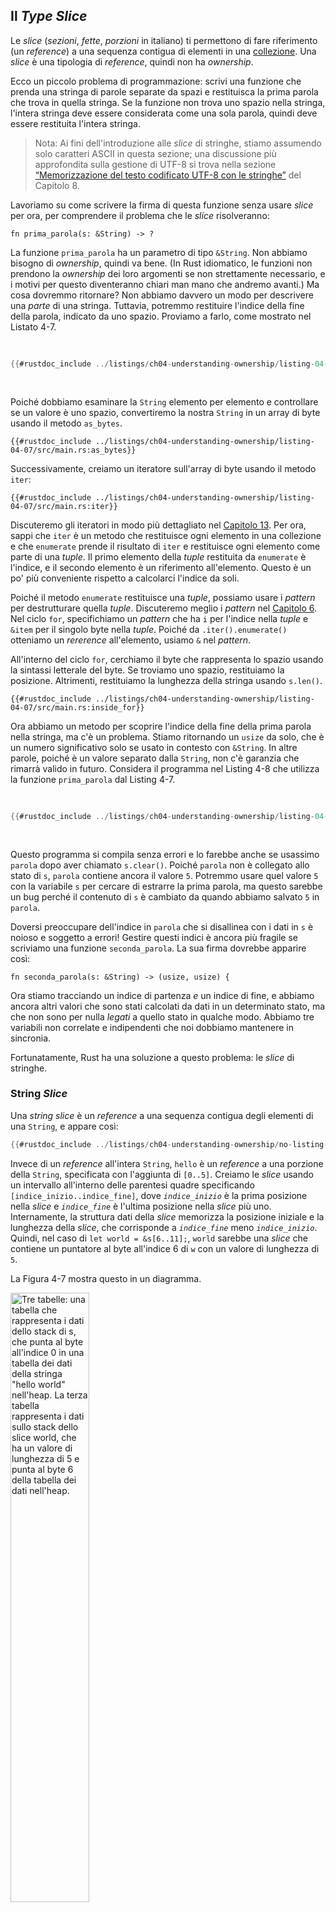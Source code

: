 ## Il _Type_ _Slice_

Le _slice_ (_sezioni_, _fette_, _porzioni_ in italiano) ti permettono di fare
riferimento (un _reference_) a una sequenza contigua di elementi in una
[collezione](ch08-00-common-collections.md). Una _slice_ è una tipologia di
_reference_, quindi non ha _ownership_.

Ecco un piccolo problema di programmazione: scrivi una funzione che prenda una
stringa di parole separate da spazi e restituisca la prima parola che trova in
quella stringa. Se la funzione non trova uno spazio nella stringa, l'intera
stringa deve essere considerata come una sola parola, quindi deve essere
restituita l'intera stringa.

> Nota: Ai fini dell'introduzione alle _slice_ di stringhe, stiamo assumendo
> solo caratteri ASCII in questa sezione; una discussione più approfondita sulla
> gestione di UTF-8 si trova nella sezione [“Memorizzazione del testo codificato
> UTF-8 con le stringhe”][strings] del Capitolo 8.

Lavoriamo su come scrivere la firma di questa funzione senza usare _slice_ per
ora, per comprendere il problema che le _slice_ risolveranno:

```rust,ignore
fn prima_parola(s: &String) -> ?
```

La funzione `prima_parola` ha un parametro di tipo `&String`. Non abbiamo
bisogno di _ownership_, quindi va bene. (In Rust idiomatico, le funzioni non
prendono la _ownership_ dei loro argomenti se non strettamente necessario, e i
motivi per questo diventeranno chiari man mano che andremo avanti.) Ma cosa
dovremmo ritornare? Non abbiamo davvero un modo per descrivere una *parte* di
una stringa. Tuttavia, potremmo restituire l'indice della fine della parola,
indicato da uno spazio. Proviamo a farlo, come mostrato nel Listato 4-7.

<Listing number="4-7" file-name="src/main.rs" caption="La funzione `prima_parola` che restituisce un valore di indice byte nella variabile `String`">

```rust
{{#rustdoc_include ../listings/ch04-understanding-ownership/listing-04-07/src/main.rs:here}}
```

</Listing>

Poiché dobbiamo esaminare la `String` elemento per elemento e controllare se un
valore è uno spazio, convertiremo la nostra `String` in un array di byte usando
il metodo `as_bytes`.

```rust,ignore
{{#rustdoc_include ../listings/ch04-understanding-ownership/listing-04-07/src/main.rs:as_bytes}}
```

Successivamente, creiamo un iteratore sull'array di byte usando il metodo
`iter`:

```rust,ignore
{{#rustdoc_include ../listings/ch04-understanding-ownership/listing-04-07/src/main.rs:iter}}
```

Discuteremo gli iteratori in modo più dettagliato nel [Capitolo 13][ch13]<!--
ignore -->. Per ora, sappi che `iter` è un metodo che restituisce ogni elemento
in una collezione e che `enumerate` prende il risultato di `iter` e restituisce
ogni elemento come parte di una _tuple_. Il primo elemento della _tuple_
restituita da `enumerate` è l'indice, e il secondo elemento è un riferimento
all'elemento. Questo è un po' più conveniente rispetto a calcolarci l'indice da
soli.

Poiché il metodo `enumerate` restituisce una _tuple_, possiamo usare i _pattern_
per destrutturare quella _tuple_. Discuteremo meglio i _pattern_ nel [Capitolo
6][ch6]. Nel ciclo `for`, specifichiamo un _pattern_ che ha `i` per l'indice
nella _tuple_ e `&item` per il singolo byte nella _tuple_. Poiché da
`.iter().enumerate()` otteniamo un _rererence_ all'elemento, usiamo `&` nel
_pattern_.

All'interno del ciclo `for`, cerchiamo il byte che rappresenta lo spazio usando
la sintassi letterale del byte. Se troviamo uno spazio, restituiamo la
posizione. Altrimenti, restituiamo la lunghezza della stringa usando `s.len()`.

```rust,ignore
{{#rustdoc_include ../listings/ch04-understanding-ownership/listing-04-07/src/main.rs:inside_for}}
```

Ora abbiamo un metodo per scoprire l'indice della fine della prima parola nella
stringa, ma c'è un problema. Stiamo ritornando un `usize` da solo, che è un
numero significativo solo se usato in contesto con `&String`. In altre parole,
poiché è un valore separato dalla `String`, non c'è garanzia che rimarrà valido
in futuro. Considera il programma nel Listing 4-8 che utilizza la funzione
`prima_parola` dal Listing 4-7.

<Listing number="4-8" file-name="src/main.rs" caption="Memorizzare il risultato della chiamata alla funzione `prima_parola` e poi modificare il contenuto della `String`">

```rust
{{#rustdoc_include ../listings/ch04-understanding-ownership/listing-04-08/src/main.rs:here}}
```

</Listing>

Questo programma si compila senza errori e lo farebbe anche se usassimo `parola`
dopo aver chiamato `s.clear()`. Poiché `parola` non è collegato allo stato di
`s`, `parola` contiene ancora il valore `5`. Potremmo usare quel valore `5` con
la variabile `s` per cercare di estrarre la prima parola, ma questo sarebbe un
bug perché il contenuto di `s` è cambiato da quando abbiamo salvato `5` in
`parola`.

Doversi preoccupare dell'indice in `parola` che si disallinea con i dati in `s`
è noioso e soggetto a errori! Gestire questi indici è ancora più fragile se
scriviamo una funzione `seconda_parola`. La sua firma dovrebbe apparire così:

```rust,ignore
fn seconda_parola(s: &String) -> (usize, usize) {
```

Ora stiamo tracciando un indice di partenza _e_ un indice di fine, e abbiamo
ancora altri valori che sono stati calcolati da dati in un determinato stato, ma
che non sono per nulla _legati_ a quello stato in qualche modo. Abbiamo tre
variabili non correlate e indipendenti che noi dobbiamo mantenere in sincronia.

Fortunatamente, Rust ha una soluzione a questo problema: le _slice_ di stringhe.

### String _Slice_

Una _string slice_ è un _reference_ a una sequenza contigua degli elementi di
una `String`, e appare così:

```rust
{{#rustdoc_include ../listings/ch04-understanding-ownership/no-listing-17-slice/src/main.rs:here}}
```

Invece di un _reference_ all'intera `String`, `hello` è un _reference_ a una
porzione della `String`, specificata con l'aggiunta di `[0..5]`. Creiamo le
_slice_ usando un intervallo all'interno delle parentesi quadre specificando
`[indice_inizio..indice_fine]`, dove _`indice_inizio`_ è la prima posizione
nella _slice_ e _`indice_fine`_ è l'ultima posizione nella _slice_ più uno.
Internamente, la struttura dati della _slice_ memorizza la posizione iniziale e
la lunghezza della _slice_, che corrisponde a _`indice_fine`_ meno
_`indice_inizio`_. Quindi, nel caso di `let world = &s[6..11];`, `world` sarebbe
una _slice_ che contiene un puntatore al byte all'indice 6 di `w` con un valore
di lunghezza di `5`.

La Figura 4-7 mostra questo in un diagramma.

<img alt="Tre tabelle: una tabella che rappresenta i dati dello stack di s, che punta al byte all'indice 0 in una tabella dei dati della stringa &quot;hello world&quot; nell'heap. La terza tabella rappresenta i dati sullo stack dello slice world, che ha un valore di lunghezza di 5 e punta al byte 6 della tabella dei dati nell'heap."
src="img/trpl04-07.svg" class="center" style="width: 50%;" />

<span class="caption">Figura 4-7: String _slice_ che si riferisce a parte di una `String`</span>

Con la sintassi d'intervallo `..` di Rust, se vuoi iniziare dall'indice 0, puoi
omettere il valore prima dei due punti. In altre parole, questi sono
equivalenti:

```rust
let s = String::from("hello");

let slice = &s[0..2];
let slice = &s[..2];
```

Allo stesso modo, se la tua _slice_ include l'ultimo byte della `String`, puoi
omettere il numero finale. Ciò significa che questi sono equivalenti:

```rust
let s = String::from("hello");

let len = s.len();

let slice = &s[3..len];
let slice = &s[3..];
```

Puoi anche omettere entrambi i valori per prendere una _slice_ dell'intera
stringa. Quindi questi sono equivalenti:

```rust
let s = String::from("hello");

let len = s.len();

let slice = &s[0..len];
let slice = &s[..];
```

> Nota: Gli indici di intervallo delle _slice_ di stringa devono trovarsi in
> posizioni valide tenendo conto anche dei caratteri UTF-8. Se tenti di creare
> una _slice_ nel mezzo di un carattere multibyte, il tuo programma terminerà
> con un errore.

Tenendo presente tutte queste informazioni, riscriviamo `prima_parola` per
restituire una _slice_. Il _type_ che indica la _slice_ di stringa è scritto
come `&str`:

<Listing file-name="src/main.rs">

```rust
{{#rustdoc_include ../listings/ch04-understanding-ownership/no-listing-18-first-word-slice/src/main.rs:here}}
```

</Listing>

Otteniamo l'indice per la fine della parola nello stesso modo in cui lo abbiamo
fatto nel Listato 4-7, cercando la prima occorrenza di uno spazio. Quando
troviamo uno spazio, restituiamo una _slice_ di stringa usando l'inizio della
stringa e l'indice dello spazio come indici di inizio e fine.

Ora, quando chiamiamo `prima_parola`, otteniamo un singolo valore che è legato
ai dati sottostanti. Il valore è composto da un _reference_ al punto di partenza
della _slice_ e dal numero di elementi nella _slice_.

Restituire una _slice_ funzionerebbe anche per una funzione `seconda_parola`:

```rust,ignore
fn seconda_parola(s: &String) -> &str {
```

Ora abbiamo una funzione più semplice in cui è molto più difficile succedano
cose strane perché il compilatore garantirà che i _reference_ alla `String`
rimangano validi. Ricordi il bug nel programma nel Listato 4-8, quando abbiamo
ottenuto l'indice per la fine della prima parola ma poi abbiamo svuotato la
stringa, rendendo il nostro indice non valido? Quel codice era logicamente
errato ma non mostrava immediatamente errori. I problemi si sarebbero
manifestati più tardi se avessimo continuato a cercare di usare l'indice della
prima parola con una stringa svuotata. Le _slice_ rendono questo bug impossibile
e ci fanno sapere che abbiamo un problema con il nostro codice molto prima.
Usare la versione _slice_ di `prima_parola` genererà un errore di compilazione:

<Listing file-name="src/main.rs">

```rust,ignore,does_not_compile
{{#rustdoc_include ../listings/ch04-understanding-ownership/no-listing-19-slice-error/src/main.rs:here}}
```

</Listing>

Ecco l'errore del compilatore:

```console
{{#include ../listings/ch04-understanding-ownership/no-listing-19-slice-error/output.txt}}
```

Ricorda le regole di _borrowing_: se abbiamo un _reference_ immutabile a
qualcosa, non possiamo anche prendere un _reference_ mutabile. Poiché `clear`
deve troncare la `String`, ha bisogno di ottenere un _reference_ mutabile. Il
`println!` dopo la chiamata a `clear` utilizza il _reference_ a `parola`, quindi
il _reference_ immutabile deve essere ancora attivo a quel punto. Rust vieta che
il _reference_ mutabile in `clear` e il _reference_ immutabile a `parola`
esistano contemporaneamente, e la compilazione fallisce. Non solo Rust ha reso
la nostra funzione più facile da usare, ma ha anche eliminato un'intera classe
di errori durante la compilazione!

<!-- Old heading. Do not remove or links may break. -->
<a id="string-literals-are-slices"></a>

### Letterali di Stringa come _Slice_

Ricordi che abbiamo parlato dei letterali di stringhe memorizzati all'interno
del binario? Ora che abbiamo scoperto le _slice_, possiamo comprendere
correttamente i letterali di stringhe:

```rust
let s = "Hello, world!";
```

Il _type_ di `s` qui è `&str`: è una _slice_ che punta a quel punto specifico
nel binario. Questo è anche il motivo per cui i letterali di stringhe sono
immutabili; `&str` è un _reference_ immutabile.

### String _Slice_ come Parametri

Sapendo che puoi avere _slice_ di litterali e di valori `String`, arriviamo a un
ulteriore miglioramento per `prima_parola`, e cioè la sua firma:

```rust,ignore
fn prima_parola(s: &String) -> &str {
```

Un Rustacean più esperto scriverebbe invece la firma come mostrata nel Listato
4-9, perché ci permette di usare la stessa funzione sia su valori `&String` che
su valori `&str`.

<Listing number="4-9" caption="Migliorare la funzione `prima_parola` utilizzando una string slice come type del parametro `s`">

```rust,ignore
{{#rustdoc_include ../listings/ch04-understanding-ownership/listing-04-09/src/main.rs:here}}
```

</Listing>

Se abbiamo una string _slice_, possiamo passarlo direttamente. Se abbiamo una
`String`, possiamo passare una _slice_ della `String` o un _reference_ alla
`String`. Questa flessibilità sfrutta la _deref coercions_ (_de-referenziazione
forzata_), una funzionalità che tratteremo nella sezione [“De-referenziazione
forzata implicita in Funzioni e Metodi”][deref-coercions] del Capitolo 15.

Definire una funzione che come parametro prende una string _slice_ invece di un
_reference_ a una `String` rende la nostra funzione più generica e utile senza
perdere alcuna funzionalità:

<Listing file-name="src/main.rs">

```rust
{{#rustdoc_include ../listings/ch04-understanding-ownership/listing-04-09/src/main.rs:usage}}
```

</Listing>

### Altri _Slice_

Le string _slice_, come puoi immaginare, sono specifici per le stringhe. Ma c'è
anche un tipo di _slice_ più generale. Considera questo array:

```rust
let a = [1, 2, 3, 4, 5];
```

Proprio come potremmo voler fare _reference_ a parte di una stringa, potremmo
voler fare _reference_ a parte di un array. Lo faremmo in questo modo:

```rust
let a = [1, 2, 3, 4, 5];

let slice = &a[1..3];

assert_eq!(slice, &[2, 3]);
```

Questa _slice_ ha il _type_ `&[i32]`. Funziona allo stesso modo delle string
_slice_, memorizzando un _reference_ al primo elemento e una lunghezza.
Utilizzerai questo tipo di _slice_ per tutti i _type_ di altre collezioni.
Discuteremo di queste collezioni in dettaglio quando parleremo dei vettori nel
Capitolo 8.

## Riepilogo

I concetti di _ownership_, _borrowing_ e _slice_ garantiscono la sicurezza della
memoria nei programmi Rust già in fase d compilazione. Il linguaggio Rust ti
offre il controllo sul tuo utilizzo della memoria nello stesso modo in cui fanno
altri linguaggi di programmazione di sistema, ma avere un _proprietario_
(_ownership_) per ogni dato e che questo _pulisca_ automaticamente i propri dati
quando se ne va (non più in _scope_), significa non dover scrivere e debuggare
codice extra per ottenere questo controllo.

L'_ownership_ influisce su come molte altre parti di Rust funzionano, quindi
parleremo di questi concetti ulteriormente nel resto del libro. Passiamo al
Capitolo 5 e vediamo come raggruppare pezzi di dati insieme in una `struct`.

[ch13]: ch13-02-iterators.html
[ch6]: ch06-02-match.html#pattern-che-si-legano-ai-valori
[strings]: ch08-02-strings.html#memorizzazione-di-testo-codificato-utf-8-con-stringhe
[deref-coercions]: ch15-02-deref.html#de-referenziazione-forzata-implicita-in-funzioni-e-metodi